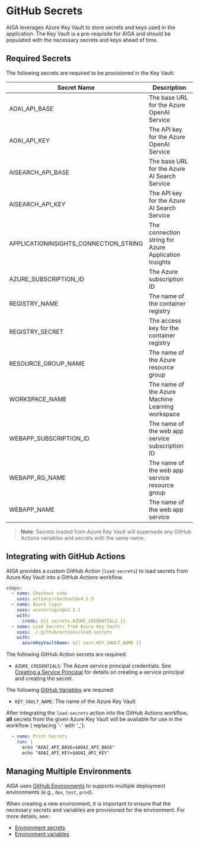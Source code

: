 # GitHub Secrets

AIGA leverages Azure Key Vault to store secrets and keys used in the application. The Key Vault is a pre-requisite for AIGA and should be populated with the necessary secrets and keys ahead of time.

## Required Secrets

The following secrets are required to be provisioned in the Key Vault:

| Secret Name                           | Description                                             |
|---------------------------------------|---------------------------------------------------------|
| AOAI_API_BASE                         | The base URL for the Azure OpenAI Service               |
| AOAI_API_KEY                          | The API key for the Azure OpenAI Service                |
| AISEARCH_API_BASE                     | The base URL for the Azure AI Search Service            |
| AISEARCH_API_KEY                      | The API key for the Azure AI Search Service             |
| APPLICATIONINSIGHTS_CONNECTION_STRING | The connection string for Azure Application Insights    |
| AZURE_SUBSCRIPTION_ID                 | The Azure subscription ID                               |
| REGISTRY_NAME                         | The name of the container registry                      |
| REGISTRY_SECRET                       | The access key for the container registry               |
| RESOURCE_GROUP_NAME                   | The name of the Azure resource group                    |
| WORKSPACE_NAME                        | The name of the Azure Machine Learning workspace        |
| WEBAPP_SUBSCRIPTION_ID                | The name of the web app service subscription ID         |
| WEBAPP_RG_NAME                        | The name of the web app service resource group          |
| WEBAPP_NAME                           | The name of the web app service                         |

> **Note**: Secrets loaded from Azure Key Vault will supersede any GitHub Actions
> variables and secrets with the same name.

## Integrating with GitHub Actions

AIGA provides a custom GitHub Action (`load-secrets`) to load secrets from Azure Key
Vault into a GitHub Actions workflow.

```yaml
steps:
  - name: Checkout code
    uses: actions/checkout@v4.1.5
  - name: Azure login
    uses: azure/login@v2.1.1
    with:
      creds: ${{ secrets.AZURE_CREDENTIALS }}
  - name: Load Secrets from Azure Key Vault
    uses: ./.github/actions/load-secrets
    with:
      azureKeyVaultName: ${{ vars.KEY_VAULT_NAME }}
```

The following GitHub Action secrets are required:

- `AZURE_CREDENTIALS`: The Azure service principal credentials.
  See [Creating a Service Principal](https://learn.microsoft.com/en-us/azure/developer/github/connect-from-azure#use-the-azure-login-action-with-a-service-principal-secret)
  for details on creating a service principal and creating the secret.

The following [GitHub Variables](./github-variables.md) are required:

- `KEY_VAULT_NAME`: The name of the Azure Key Vault

After integrating the `load-secrets` action into the GitHub Actions workflow, **all**
secrets from the given Azure Key Vault will be available for use in the workflow (
replacing '-' with '_'):

```yaml
  - name: Print Secrets
    run: |
      echo "AOAI_API_BASE=$AOAI_API_BASE"
      echo "AOAI_API_KEY=$AOAI_API_KEY"
```

## Managing Multiple Environments

AIGA
uses [GitHub Environments](https://docs.github.com/en/actions/deployment/targeting-different-environments/managing-environments-for-deployment)
to supports multiple deployment environments (e.g., `dev`, `test`, `prod`).

When creating a new environment, it is important to ensure that the necessary secrets
and variables are provisioned for the environment. For more details, see:

- [Environment secrets](https://docs.github.com/en/actions/deployment/targeting-different-environments/managing-environments-for-deployment#environment-secrets)
- [Environment variables](https://docs.github.com/en/actions/deployment/targeting-different-environments/managing-environments-for-deployment#environment-variables)
